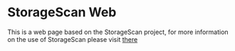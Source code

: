 # StorageScan Web

This is a web page based on the StorageScan project, for more information on the use of StorageScan please visit [there](https://github.com/MetaplasiaTeam/storagescan)
